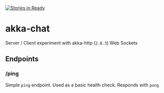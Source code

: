 [![Stories in Ready](https://badge.waffle.io/Evildethow/akka-chat.png?label=ready&title=Ready)](https://waffle.io/Evildethow/akka-chat)
# akka-chat

Server / Client experiment with akka-http (`2.0.3`) Web Sockets

## Endpoints

### /ping

Simple `ping` endpoint. Used as a basic health check. Responds with `pong`
